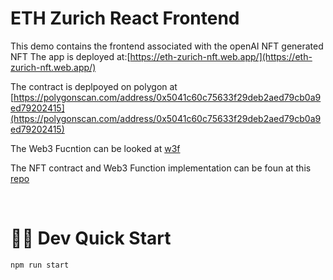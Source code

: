 # ETH Zurich React Frontend

This demo contains the frontend associated with the openAI NFT generated NFT
The app is deployed at:[https://eth-zurich-nft.web.app/](https://eth-zurich-nft.web.app/)

The contract is deplpoyed on polygon at [https://polygonscan.com/address/0x5041c60c75633f29deb2aed79cb0a9ed79202415](https://polygonscan.com/address/0x5041c60c75633f29deb2aed79cb0a9ed79202415)

The Web3 Fucntion can be looked at [w3f](https://beta.app.gelato.network/task/0x6e9ee6b129c9f58dd46c77808c9451c18bc80b9bd1ef87313e8c37ae22639cbb?chainId=137)


The NFT contract and Web3 Function implementation can be foun at this [repo](https://github.com/gelatodigital/eth-zurich-w3f)

&nbsp;

# 🏄‍♂️ Dev Quick Start


```bash
npm run start
```
